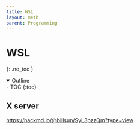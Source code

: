 ```yaml
---
title: WSL
layout: meth
parent: Programming
---
```

# WSL
{: .no_toc }

<details open markdown="block">
  <summary>
    Outline
  </summary>
- TOC
{:toc}
</details>

## X server
https://hackmd.io/@billsun/SyL3pzzQm?type=view